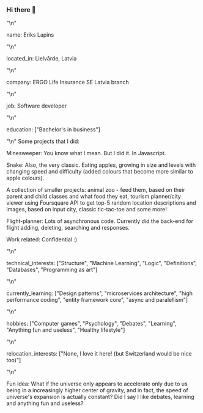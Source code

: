 ### Hi there 👋

"\n"

name: Eriks Lapins

"\n"

located_in: Lielvārde, Latvia

"\n"

company: ERGO Life Insurance SE Latvia branch

"\n"

job: Software developer

"\n"

education: ["Bachelor's in business"]

"\n"
Some projects that I did:

Minesweeper:
You know what I mean. But I did it. In Javascript.

Snake: 
Also, the very classic. Eating apples, growing in size and levels with changing speed and difficulty (added colours that become more similar to apple colours).

A collection of smaller projects: animal zoo - feed them, based on their parent and child classes and what food they eat, tourism planner/city viewer using Foursquare API to get top-5 random location descriptions and images, based on input city, classic tic-tac-toe and some more!

Flight-planner:
Lots of asynchronous code. Currently did the back-end for flight adding, deleting, searching and responses.

Work related:
Confidential :)

"\n"

technical_interests: ["Structure", "Machine Learning", "Logic", "Definitions", "Databases", "Programming as art"]

"\n"

currently_learning: ["Design patterns", "microservices architecture", "high performance coding", "entity framework core", "async and paralellism"]

"\n"

hobbies: ["Computer games", "Psychology", "Debates", "Learning", "Anything fun and useless", "Healthy lifestyle"]

"\n"

relocation_interests: ["None, I love it here! (but Switzerland would be nice too)"]

"\n"

Fun idea: What if the universe only appears to accelerate only due to us being in a increasingly higher center of gravity, and in fact, the speed of universe's expansion is actually constant? Did I say I like debates, learning and anything fun and useless? 
<!--
**eriks-lapins/eriks-lapins** is a ✨ _special_ ✨ repository because its `README.md` (this file) appears on your GitHub profile.

Here are some ideas to get you started:

- 🔭 I’m currently working on ...
- 🌱 I’m currently learning ...
- 👯 I’m looking to collaborate on ...
- 🤔 I’m looking for help with ...
- 💬 Ask me about ...
- 📫 How to reach me: ...
- 😄 Pronouns: ...
- ⚡ Fun fact: ...
-->
